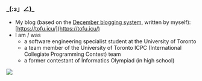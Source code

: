 ### \_(:з」∠)\_

+ My blog (based on the [December blogging system](https://github.com/trinitrotofu/December), written by myself): [https://tofu.icu/](https://tofu.icu/)
+ I am / was
  + a software engineering specialist student at the University of Toronto
  + a team member of the University of Toronto ICPC (International Collegiate Programming Contest) team
  + a former contestant of Informatics Olympiad (in high school)

[![](https://github-readme-stats.vercel.app/api?username=trinitrotofu&show_icons=true&theme=dracula)](https://github.com/trinitrotofu)
